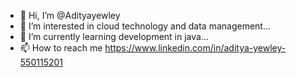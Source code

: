 - 👋 Hi, I’m @Adityayewley
- 👀 I’m interested in cloud technology and data management...
- 🌱 I’m currently learning development in java...
- 📫 How to reach me https://www.linkedin.com/in/aditya-yewley-550115201

<!---
Adityayewley/Adityayewley is a ✨ special ✨ repository because its `README.md` (this file) appears on your GitHub profile.
You can click the Preview link to take a look at your changes.
--->

